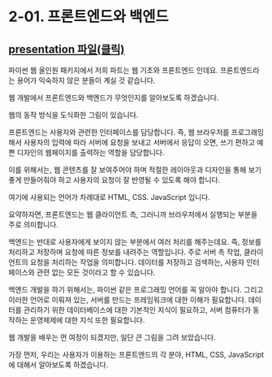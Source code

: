 # 2-01. 프론트엔드와 백엔드

## [presentation 파일(클릭)](./presentation/ch02-01.pdf)

파이썬 웹 올인원 패키지에서 저희 파트는 웹 기초와 프론트엔드 인데요. 프론트엔드라는 용어가 익숙하지 않은 분들이 계실 것 같습니다.

웹 개발에서 프론트엔드와 백엔드가 무엇인지를 알아보도록 하겠습니다.

웹의 동작 방식을 도식화한 그림이 있습니다.

프론트엔드는 사용자와 관련한 인터페이스를 담당합니다. 즉, 웹 브라우저를 프로그래밍해서 사용자의 입력에 따라 서버에 요청을 보내고
서버에서 응답이 오면, 쓰기 편하고 예쁜 디자인의 웹페이지를 출력하는 역할을 담당합니다.

이를 위해서는, 웹 콘텐츠를 잘 보여주어야 하며 적절한 레이아웃과 디자인을 통해 보기 좋게 만들어줘야 하고 사용자의 요청이 잘 반영될 수 있도록 해야 합니다.

여기에 사용되는 언어가 차례대로 HTML, CSS. JavaScript 입니다.

요약하자면, 프론트엔드는 웹 클라이언트 측, 그러니까 브라우저에서 실행되는 부분을 주로 의미합니다.

백엔드는 반대로 사용자에게 보이지 않는 부분에서 여러 처리를 해주는데요. 즉, 정보를 처리하고 저장하며 요청에 따른 정보를 내려주는 역할입니다. 주로 서버 측 작업, 클라이언트의 요청을 처리하는 작업을 의미합니다. 데이터를 저장하고 검색하는, 사용자 인터페이스와 관련 없는 모든 것이라고 할 수 있습니다.

백엔드 개발을 하기 위해서는, 파이썬 같은 프로그래밍 언어를 꼭 알아야 합니다. 그리고 이러한 언어로 이뤄져 있는, 서버를 만드는 프레임워크에 대한 이해가 필요합니다. 데이터를 관리하기 위한 데이터베이스에 대한 기본적인 지식이 필요하고, 서버 컴퓨터가 동작하는 운영체제에 대한 지식 또한 필요합니다.

웹 개발을 배우는 먼 여정이 되겠지만, 일단 큰 그림을 그려 보았습니다.

가장 먼저, 우리는 사용자가 이용하는 프론트엔드의 각 분야, HTML, CSS, JavaScript에 대해서 알아보도록 하겠습니다.
